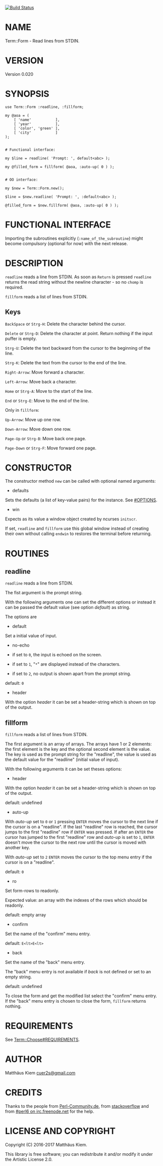 [![Build Status](https://travis-ci.org/kuerbis/Term-Form-p6.svg?branch=master)](https://travis-ci.org/kuerbis/Term-Form-p6)

NAME
====

Term::Form - Read lines from STDIN.

VERSION
=======

Version 0.020

SYNOPSIS
========

    use Term::Form :readline, :fillform;

    my @aoa = (
        [ 'name'           ],
        [ 'year'           ],
        [ 'color', 'green' ],
        [ 'city'           ]
    );


    # Functional interface:

    my $line = readline( 'Prompt: ', default<abc> );

    my @filled_form = fillform( @aoa, :auto-up( 0 ) );


    # OO interface:

    my $new = Term::Form.new();

    $line = $new.readline( 'Prompt: ', :default<abc> );

    @filled_form = $new.fillform( @aoa, :auto-up( 0 ) );

FUNCTIONAL INTERFACE
====================

Importing the subroutines explicitly (`:name_of_the_subroutine`) might become compulsory (optional for now) with the next release.

DESCRIPTION
===========

`readline` reads a line from STDIN. As soon as `Return` is pressed `readline` returns the read string without the newline character - so no `chomp` is required.

`fillform` reads a list of lines from STDIN.

Keys
----

`BackSpace` or `Strg-H`: Delete the character behind the cursor.

`Delete` or `Strg-D`: Delete the character at point. Return nothing if the input puffer is empty.

`Strg-U`: Delete the text backward from the cursor to the beginning of the line.

`Strg-K`: Delete the text from the cursor to the end of the line.

`Right-Arrow`: Move forward a character.

`Left-Arrow`: Move back a character.

`Home` or `Strg-A`: Move to the start of the line.

`End` or `Strg-E`: Move to the end of the line.

Only in `fillform`:

`Up-Arrow`: Move up one row.

`Down-Arrow`: Move down one row.

`Page-Up` or `Strg-B`: Move back one page.

`Page-Down` or `Strg-F`: Move forward one page.

CONSTRUCTOR
===========

The constructor method `new` can be called with optional named arguments:

  * defaults

Sets the defaults (a list of key-value pairs) for the instance. See [#OPTIONS](#OPTIONS).

  * win

Expects as its value a window object created by ncurses `initscr`.

If set, `readline` and `fillform` use this global window instead of creating their own without calling `endwin` to restores the terminal before returning.

ROUTINES
========

readline
--------

`readline` reads a line from STDIN.

The fist argument is the prompt string.

With the following arguments one can set the different options or instead it can be passed the default value (see option *default*) as string.

The options are

  * default

Set a initial value of input.

  * no-echo

  * if set to `0`, the input is echoed on the screen.

  * if set to `1`, "`*`" are displayed instead of the characters.

  * if set to `2`, no output is shown apart from the prompt string.

default: `0`

  * header

With the option *header* it can be set a header-string which is shown on top of the output.

fillform
--------

`fillform` reads a list of lines from STDIN.

The first argument is an array of arrays. The arrays have 1 or 2 elements: the first element is the key and the optional second element is the value. The key is used as the prompt string for the "readline", the value is used as the default value for the "readline" (initial value of input).

With the following arguments it can be set theses options:

  * header

With the option *header* it can be set a header-string which is shown on top of the output.

default: undefined

  * auto-up

With *auto-up* set to `0` or `1` pressing `ENTER` moves the cursor to the next line if the cursor is on a "readline". If the last "readline" row is reached, the cursor jumps to the first "readline" row if `ENTER` was pressed. If after an `ENTER` the cursor has jumped to the first "readline" row and *auto-up* is set to `1`, `ENTER` doesn't move the cursor to the next row until the cursor is moved with another key.

With *auto-up* set to `2` `ENTER` moves the cursor to the top menu entry if the cursor is on a "readline".

default: `0`

  * ro

Set form-rows to readonly.

Expected value: an array with the indexes of the rows which should be readonly.

default: empty array

  * confirm

Set the name of the "confirm" menu entry.

default: `E<lt>E<lt>`

  * back

Set the name of the "back" menu entry.

The "back" menu entry is not available if *back* is not defined or set to an empty string.

default: undefined

To close the form and get the modified list select the "confirm" menu entry. If the "back" menu entry is chosen to close the form, `fillform` returns nothing.

REQUIREMENTS
============

See [Term::Choose#REQUIREMENTS](Term::Choose#REQUIREMENTS).

AUTHOR
======

Matthäus Kiem <cuer2s@gmail.com>

CREDITS
=======

Thanks to the people from [Perl-Community.de](http://www.perl-community.de), from [stackoverflow](http://stackoverflow.com) and from [#perl6 on irc.freenode.net](irc://irc.freenode.net/#perl6) for the help.

LICENSE AND COPYRIGHT
=====================

Copyright (C) 2016-2017 Matthäus Kiem.

This library is free software; you can redistribute it and/or modify it under the Artistic License 2.0.
